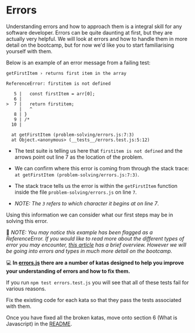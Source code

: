# Errors

Understanding errors and how to approach them is a integral skill for any software developer. Errors can be quite daunting at first, but they are actually very helpful. We will look at errors and how to handle them in more detail on the bootcamp, but for now we'd like you to start familiarising yourself with them.

Below is an example of an error message from a failing test:

    getFirstItem › returns first item in the array

    ReferenceError: firstitem is not defined

       5 |   const firstItem = arr[0];
       6 |
    >  7 |   return firstitem;
         |   ^
       8 | }
       9 | /*
      10 |

      at getFirstItem (problem-solving/errors.js:7:3)
      at Object.<anonymous> (__tests__/errors.test.js:5:12)

- The test suite is telling us here that `firstitem is not defined` and the arrows point out line 7 as the location of the problem.

- We can confirm where this error is coming from through the stack trace: `at getFirstItem (problem-solving/errors.js:7:3)`.

- The stack trace tells us the error is within the `getFirstItem` function inside the file `problem-solving/errors.js` on line `7`.

- _NOTE: The `3` refers to which character it begins at on line 7_.

Using this information we can consider what our first steps may be in solving this error.

📖 _NOTE: You may notice this example has been flagged as a ReferenceError. If you would like to read more about the different types of error you may encounter, [this article](https://www.educative.io/edpresso/what-are-the-6-types-of-errors-in-javascript-codes) has a brief overview. However we will be going into errors and types in much more detail on the bootcamp._

💻 **In [errors.js](./errors.js) there are a number of katas designed to help you improve your understanding of errors and how to fix them.**

If you run `npm test errors.test.js` you will see that all of these tests fail for various reasons.

Fix the existing code for each kata so that they pass the tests associated with them.

Once you have fixed all the broken katas, move onto section 6 (What is Javascript) in the [README](../README.md).
